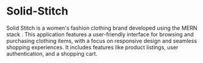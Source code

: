 # Solid-Stitch
Solid Stitch is a women's fashion clothing brand developed using the MERN stack . This application features a user-friendly interface for browsing and purchasing clothing items, with a focus on responsive design and seamless shopping experiences. It includes features like product listings, user authentication, and a shopping cart.
